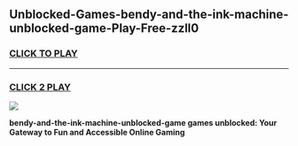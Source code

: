 
## Unblocked-Games-bendy-and-the-ink-machine-unblocked-game-Play-Free-zzll0
<h3>
<a href="https://premium76.site?title=bendy-and-the-ink-machine-unblocked-game&ref=22A">CLICK TO PLAY</a></h3>
<hr>

<h3>
<a href="https://premium76.site?title=bendy-and-the-ink-machine-unblocked-game&ref=22A">CLICK 2 PLAY</a>
  
</h3>

<a href="https://premium76.site?title=bendy-and-the-ink-machine-unblocked-game&ref=22A"><img src="https://clearcache.store/games.png"></a>


**bendy-and-the-ink-machine-unblocked-game games unblocked: Your Gateway to Fun and Accessible Online Gaming**
